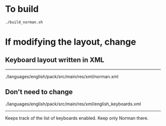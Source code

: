 # To build

```sh
./build_norman.sh
```

# If modifying the layout, change

## Keyboard layout written in XML

---

./languages/english/pack/src/main/res/xml/norman.xml

## Don't need to change

./languages/english/pack/src/main/res/xml/english_keyboards.xml

---

Keeps track of the list of keyboards enabled. Keep only Norman there.

